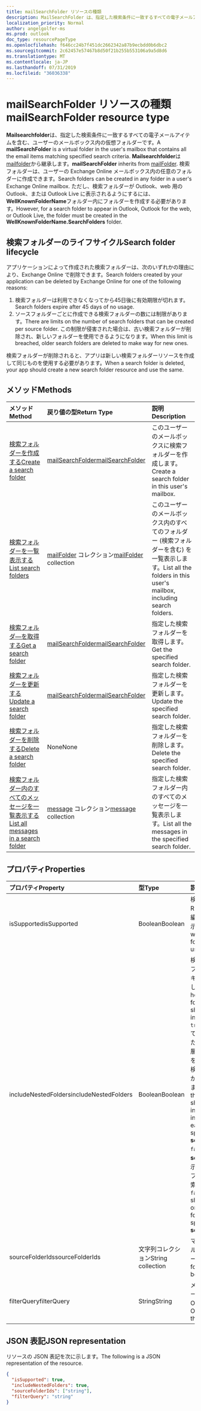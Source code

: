 ```yaml
---
title: mailSearchFolder リソースの種類
description: MailSearchFolder は、指定した検索条件に一致するすべての電子メールアイテムを含む、ユーザーのメールボックス内の仮想フォルダーです。 mailSearchFolder は mailFolder から継承します。
localization_priority: Normal
author: angelgolfer-ms
ms.prod: outlook
doc_type: resourcePageType
ms.openlocfilehash: f646cc24b7f451dc2662342a87b9ecbdd0b6dbc2
ms.sourcegitcommit: 2c62457e57467b8d50f21b255b553106a9a5d8d6
ms.translationtype: MT
ms.contentlocale: ja-JP
ms.lasthandoff: 07/31/2019
ms.locfileid: "36036338"
---
```

# <a name="mailsearchfolder-resource-type"></a><span data-ttu-id="43165-104">mailSearchFolder リソースの種類</span><span class="sxs-lookup"><span data-stu-id="43165-104">mailSearchFolder resource type</span></span>

<span data-ttu-id="43165-105">**Mailsearchfolder**は、指定した検索条件に一致するすべての電子メールアイテムを含む、ユーザーのメールボックス内の仮想フォルダーです。</span><span class="sxs-lookup"><span data-stu-id="43165-105">A **mailSearchFolder** is a virtual folder in the user's mailbox that contains all the email items matching specified search criteria.</span></span> <span data-ttu-id="43165-106">**Mailsearchfolder**は[mailfolder](mailfolder.md)から継承します。</span><span class="sxs-lookup"><span data-stu-id="43165-106">**mailSearchFolder** inherits from [mailFolder](mailfolder.md).</span></span> <span data-ttu-id="43165-107">検索フォルダーは、ユーザーの Exchange Online メールボックス内の任意のフォルダーに作成できます。</span><span class="sxs-lookup"><span data-stu-id="43165-107">Search folders can be created in any folder in a user's Exchange Online mailbox.</span></span> <span data-ttu-id="43165-108">ただし、検索フォルダーが Outlook、web 用の Outlook、または Outlook Live に表示されるようにするには、 **WellKnownFolderName**フォルダー内にフォルダーを作成する必要があります。</span><span class="sxs-lookup"><span data-stu-id="43165-108">However, for a search folder to appear in Outlook, Outlook for the web, or Outlook Live, the folder must be created in the **WellKnownFolderName.SearchFolders** folder.</span></span> 

## <a name="search-folder-lifecycle"></a><span data-ttu-id="43165-109">検索フォルダーのライフサイクル</span><span class="sxs-lookup"><span data-stu-id="43165-109">Search folder lifecycle</span></span>

<span data-ttu-id="43165-110">アプリケーションによって作成された検索フォルダーは、次のいずれかの理由により、Exchange Online で削除できます。</span><span class="sxs-lookup"><span data-stu-id="43165-110">Search folders created by your application can be deleted by Exchange Online for one of the following reasons:</span></span>

1.  <span data-ttu-id="43165-111">検索フォルダーは利用できなくなってから45日後に有効期限が切れます。</span><span class="sxs-lookup"><span data-stu-id="43165-111">Search folders expire after 45 days of no usage.</span></span> 
2.  <span data-ttu-id="43165-112">ソースフォルダーごとに作成できる検索フォルダーの数には制限があります。</span><span class="sxs-lookup"><span data-stu-id="43165-112">There are limits on the number of search folders that can be created per source folder.</span></span> <span data-ttu-id="43165-113">この制限が侵害された場合は、古い検索フォルダーが削除され、新しいフォルダーを使用できるようになります。</span><span class="sxs-lookup"><span data-stu-id="43165-113">When this limit is breached, older search folders are deleted to make way for new ones.</span></span> 

<span data-ttu-id="43165-114">検索フォルダーが削除されると、アプリは新しい検索フォルダーリソースを作成して同じものを使用する必要があります。</span><span class="sxs-lookup"><span data-stu-id="43165-114">When a search folder is deleted, your app should create a new search folder resource and use the same.</span></span>


## <a name="methods"></a><span data-ttu-id="43165-115">メソッド</span><span class="sxs-lookup"><span data-stu-id="43165-115">Methods</span></span>

| <span data-ttu-id="43165-116">メソッド</span><span class="sxs-lookup"><span data-stu-id="43165-116">Method</span></span> | <span data-ttu-id="43165-117">戻り値の型</span><span class="sxs-lookup"><span data-stu-id="43165-117">Return Type</span></span>  | <span data-ttu-id="43165-118">説明</span><span class="sxs-lookup"><span data-stu-id="43165-118">Description</span></span> |
|:---------------|:--------|:----------|
| [<span data-ttu-id="43165-119">検索フォルダーを作成する</span><span class="sxs-lookup"><span data-stu-id="43165-119">Create a search folder</span></span>](../api/mailsearchfolder-post.md) | [<span data-ttu-id="43165-120">mailSearchFolder</span><span class="sxs-lookup"><span data-stu-id="43165-120">mailSearchFolder</span></span>](mailsearchfolder.md) | <span data-ttu-id="43165-121">このユーザーのメールボックスに検索フォルダーを作成します。</span><span class="sxs-lookup"><span data-stu-id="43165-121">Create a search folder in this user's mailbox.</span></span> |
| [<span data-ttu-id="43165-122">検索フォルダーを一覧表示する</span><span class="sxs-lookup"><span data-stu-id="43165-122">List search folders</span></span>](../api/mailfolder-list-childfolders.md) | <span data-ttu-id="43165-123">[mailFolder](mailfolder.md) コレクション</span><span class="sxs-lookup"><span data-stu-id="43165-123">[mailFolder](mailfolder.md) collection</span></span> | <span data-ttu-id="43165-124">このユーザーのメールボックス内のすべてのフォルダー (検索フォルダーを含む) を一覧表示します。</span><span class="sxs-lookup"><span data-stu-id="43165-124">List all the folders in this user's mailbox, including search folders.</span></span> |
| [<span data-ttu-id="43165-125">検索フォルダ―を取得する</span><span class="sxs-lookup"><span data-stu-id="43165-125">Get a search folder</span></span>](../api/mailfolder-get.md) | [<span data-ttu-id="43165-126">mailSearchFolder</span><span class="sxs-lookup"><span data-stu-id="43165-126">mailSearchFolder</span></span>](mailsearchfolder.md) | <span data-ttu-id="43165-127">指定した検索フォルダーを取得します。</span><span class="sxs-lookup"><span data-stu-id="43165-127">Get the specified search folder.</span></span> |
| [<span data-ttu-id="43165-128">検索フォルダーを更新する</span><span class="sxs-lookup"><span data-stu-id="43165-128">Update a search folder</span></span>](../api/mailsearchfolder-update.md) | [<span data-ttu-id="43165-129">mailSearchFolder</span><span class="sxs-lookup"><span data-stu-id="43165-129">mailSearchFolder</span></span>](mailsearchfolder.md) | <span data-ttu-id="43165-130">指定した検索フォルダーを更新します。</span><span class="sxs-lookup"><span data-stu-id="43165-130">Update the specified search folder.</span></span> |
| [<span data-ttu-id="43165-131">検索フォルダーを削除する</span><span class="sxs-lookup"><span data-stu-id="43165-131">Delete a search folder</span></span>](../api/mailfolder-delete.md) | <span data-ttu-id="43165-132">None</span><span class="sxs-lookup"><span data-stu-id="43165-132">None</span></span> | <span data-ttu-id="43165-133">指定した検索フォルダーを削除します。</span><span class="sxs-lookup"><span data-stu-id="43165-133">Delete the specified search folder.</span></span> |
| [<span data-ttu-id="43165-134">検索フォルダー内のすべてのメッセージを一覧表示する</span><span class="sxs-lookup"><span data-stu-id="43165-134">List all messages in a search folder</span></span>](../api/mailfolder-list-messages.md) | <span data-ttu-id="43165-135">[message](message.md) コレクション</span><span class="sxs-lookup"><span data-stu-id="43165-135">[message](message.md) collection</span></span> | <span data-ttu-id="43165-136">指定した検索フォルダー内のすべてのメッセージを一覧表示します。</span><span class="sxs-lookup"><span data-stu-id="43165-136">List all the messages in the specified search folder.</span></span> |

## <a name="properties"></a><span data-ttu-id="43165-137">プロパティ</span><span class="sxs-lookup"><span data-stu-id="43165-137">Properties</span></span>

| <span data-ttu-id="43165-138">プロパティ</span><span class="sxs-lookup"><span data-stu-id="43165-138">Property</span></span> | <span data-ttu-id="43165-139">型</span><span class="sxs-lookup"><span data-stu-id="43165-139">Type</span></span> | <span data-ttu-id="43165-140">説明</span><span class="sxs-lookup"><span data-stu-id="43165-140">Description</span></span> |
|:---------------|:--------|:----------|
| <span data-ttu-id="43165-141">isSupported</span><span class="sxs-lookup"><span data-stu-id="43165-141">isSupported</span></span> | <span data-ttu-id="43165-142">Boolean</span><span class="sxs-lookup"><span data-stu-id="43165-142">Boolean</span></span> | <span data-ttu-id="43165-143">検索フォルダーが REST Api を使用して編集可能かどうかを示します。</span><span class="sxs-lookup"><span data-stu-id="43165-143">Indicates whether a search folder is editable using REST APIs.</span></span> |
| <span data-ttu-id="43165-144">includeNestedFolders</span><span class="sxs-lookup"><span data-stu-id="43165-144">includeNestedFolders</span></span> | <span data-ttu-id="43165-145">Boolean</span><span class="sxs-lookup"><span data-stu-id="43165-145">Boolean</span></span> | <span data-ttu-id="43165-146">検索でメールボックスフォルダー階層をスキャンする方法を示します。</span><span class="sxs-lookup"><span data-stu-id="43165-146">Indicates how the mailbox folder hierarchy should be traversed in the search.</span></span> <span data-ttu-id="43165-147">`true`**sourceFolderIds**で明示的に指定された各フォルダーの階層内に子フォルダーを含めるには、詳細検索を実行する必要があることを意味します。</span><span class="sxs-lookup"><span data-stu-id="43165-147">`true` means that a deep search should be done to include child folders in the hierarchy of each folder explicitly specified in **sourceFolderIds**.</span></span> <span data-ttu-id="43165-148">`false`は、 **sourceFolderIds**で明示的に指定された各フォルダーの浅い検索を意味します。</span><span class="sxs-lookup"><span data-stu-id="43165-148">`false` means a shallow search of only each of the folders explicitly specified in **sourceFolderIds**.</span></span> |
| <span data-ttu-id="43165-149">sourceFolderIds</span><span class="sxs-lookup"><span data-stu-id="43165-149">sourceFolderIds</span></span> | <span data-ttu-id="43165-150">文字列コレクション</span><span class="sxs-lookup"><span data-stu-id="43165-150">String collection</span></span> | <span data-ttu-id="43165-151">マイニングするメールボックスフォルダー。</span><span class="sxs-lookup"><span data-stu-id="43165-151">The mailbox folders that should be mined.</span></span> |
| <span data-ttu-id="43165-152">filterQuery</span><span class="sxs-lookup"><span data-stu-id="43165-152">filterQuery</span></span> | <span data-ttu-id="43165-153">String</span><span class="sxs-lookup"><span data-stu-id="43165-153">String</span></span> | <span data-ttu-id="43165-154">メッセージをフィルター処理するための OData クエリ。</span><span class="sxs-lookup"><span data-stu-id="43165-154">The OData query to filter the messages.</span></span> |

## <a name="json-representation"></a><span data-ttu-id="43165-155">JSON 表記</span><span class="sxs-lookup"><span data-stu-id="43165-155">JSON representation</span></span>

<span data-ttu-id="43165-156">リソースの JSON 表記を次に示します。</span><span class="sxs-lookup"><span data-stu-id="43165-156">The following is a JSON representation of the resource.</span></span>

<!-- {
  "blockType": "resource",
  "@odata.type": "microsoft.graph.mailSearchFolder"
}-->

```json
{
  "isSupported": true,
  "includeNestedFolders": true,
  "sourceFolderIds": ["string"],
  "filterQuery": "string"
}

```

<!-- uuid: 8fcb5dbc-d5aa-4681-8e31-b001d5168d79
2018-01-23 14:57:30 UTC -->
<!--
{
  "type": "#page.annotation",
  "description": "mailSearchFolder resource",
  "keywords": "",
  "section": "documentation",
  "tocPath": "",
  "suppressions": []
}
-->
